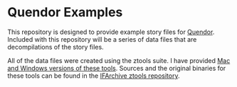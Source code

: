 # Quendor Examples

This repository is designed to provide example story files for [Quendor](https://github.com/jeffnyman/quendor). Included with this repository will be a series of data files that are decompilations of the story files.

All of the data files were created using the ztools suite. I have provided [Mac and Windows versions of these tools](https://github.com/jeffnyman/quendor_examples/tree/master/tools). Sources and the original binaries for these tools can be found in the [IFArchive ztools repository](https://ifarchive.org/indexes/if-archive/infocom/tools/ztools/).

